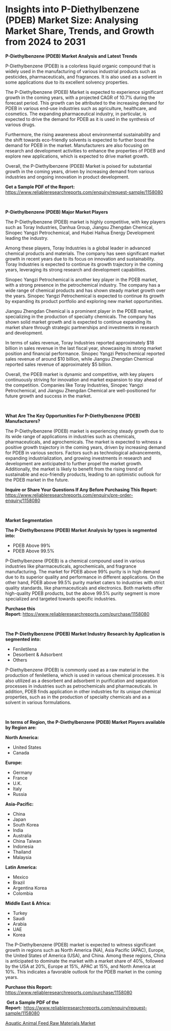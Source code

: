 <p><h1>Insights into P-Diethylbenzene (PDEB) Market Size: Analysing Market Share, Trends, and Growth from 2024 to 2031</h1></p><p><strong>P-Diethylbenzene (PDEB) Market Analysis and Latest Trends</strong></p>
<p><p>P-Diethylbenzene (PDEB) is a colorless liquid organic compound that is widely used in the manufacturing of various industrial products such as pesticides, pharmaceuticals, and fragrances. It is also used as a solvent in some applications due to its excellent solvency properties.</p><p>The P-Diethylbenzene (PDEB) Market is expected to experience significant growth in the coming years, with a projected CAGR of 10.7% during the forecast period. This growth can be attributed to the increasing demand for PDEB in various end-use industries such as agriculture, healthcare, and cosmetics. The expanding pharmaceutical industry, in particular, is expected to drive the demand for PDEB as it is used in the synthesis of various drugs.</p><p>Furthermore, the rising awareness about environmental sustainability and the shift towards eco-friendly solvents is expected to further boost the demand for PDEB in the market. Manufacturers are also focusing on research and development activities to enhance the properties of PDEB and explore new applications, which is expected to drive market growth.</p><p>Overall, the P-Diethylbenzene (PDEB) Market is poised for substantial growth in the coming years, driven by increasing demand from various industries and ongoing innovation in product development.</p></p>
<p><strong>Get a Sample PDF of the Report:&nbsp;</strong> <a href="https://www.reliableresearchreports.com/enquiry/request-sample/1158080">https://www.reliableresearchreports.com/enquiry/request-sample/1158080</a></p>
<p>&nbsp;</p>
<p><strong>P-Diethylbenzene (PDEB) Major Market Players</strong></p>
<p><p>The P-Diethylbenzene (PDEB) market is highly competitive, with key players such as Toray Industries, Danhua Group, Jiangsu Zhengdan Chemical, Sinopec Yangzi Petrochemical, and Hubei Haihua Energy Development leading the industry. </p><p>Among these players, Toray Industries is a global leader in advanced chemical products and materials. The company has seen significant market growth in recent years due to its focus on innovation and sustainability. Toray Industries is expected to continue its growth trajectory in the coming years, leveraging its strong research and development capabilities.</p><p>Sinopec Yangzi Petrochemical is another key player in the PDEB market, with a strong presence in the petrochemical industry. The company has a wide range of chemical products and has shown steady market growth over the years. Sinopec Yangzi Petrochemical is expected to continue its growth by expanding its product portfolio and exploring new market opportunities.</p><p>Jiangsu Zhengdan Chemical is a prominent player in the PDEB market, specializing in the production of specialty chemicals. The company has shown solid market growth and is expected to continue expanding its market share through strategic partnerships and investments in research and development.</p><p>In terms of sales revenue, Toray Industries reported approximately $18 billion in sales revenue in the last fiscal year, showcasing its strong market position and financial performance. Sinopec Yangzi Petrochemical reported sales revenue of around $10 billion, while Jiangsu Zhengdan Chemical reported sales revenue of approximately $5 billion.</p><p>Overall, the PDEB market is dynamic and competitive, with key players continuously striving for innovation and market expansion to stay ahead of the competition. Companies like Toray Industries, Sinopec Yangzi Petrochemical, and Jiangsu Zhengdan Chemical are well-positioned for future growth and success in the market.</p></p>
<p>&nbsp;</p>
<p><strong>What Are The Key Opportunities For P-Diethylbenzene (PDEB) Manufacturers?</strong></p>
<p><p>The P-Diethylbenzene (PDEB) market is experiencing steady growth due to its wide range of applications in industries such as chemicals, pharmaceuticals, and agrochemicals. The market is expected to witness a positive growth trajectory in the coming years, driven by increasing demand for PDEB in various sectors. Factors such as technological advancements, expanding industrialization, and growing investments in research and development are anticipated to further propel the market growth. Additionally, the market is likely to benefit from the rising trend of sustainable and eco-friendly products, leading to an optimistic outlook for the PDEB market in the future.</p></p>
<p><strong>Inquire or Share Your Questions If Any Before Purchasing This Report:</strong> <a href="https://www.reliableresearchreports.com/enquiry/pre-order-enquiry/1158080">https://www.reliableresearchreports.com/enquiry/pre-order-enquiry/1158080</a></p>
<p>&nbsp;</p>
<p><strong>Market Segmentation</strong></p>
<p><strong>The P-Diethylbenzene (PDEB) Market Analysis by types is segmented into:</strong></p>
<p><ul><li>PDEB Above 99%</li><li>PDEB Above 99.5%</li></ul></p>
<p><p>P-Diethylbenzene (PDEB) is a chemical compound used in various industries like pharmaceuticals, agrochemicals, and fragrance manufacturing. The market for PDEB above 99% purity is in high demand due to its superior quality and performance in different applications. On the other hand, PDEB above 99.5% purity market caters to industries with strict quality standards, like pharmaceuticals and electronics. Both markets offer high-quality PDEB products, but the above 99.5% purity segment is more specialized and targeted towards specific industries.</p></p>
<p><strong>Purchase this Report:&nbsp;</strong><a href="https://www.reliableresearchreports.com/purchase/1158080">https://www.reliableresearchreports.com/purchase/1158080</a></p>
<p>&nbsp;</p>
<p><strong>The P-Diethylbenzene (PDEB) Market Industry Research by Application is segmented into:</strong></p>
<p><ul><li>Feniletilena</li><li>Desorbent & Adsorbent</li><li>Others</li></ul></p>
<p><p>P-Diethylbenzene (PDEB) is commonly used as a raw material in the production of feniletilena, which is used in various chemical processes. It is also utilized as a desorbent and adsorbent in purification and separation processes in industries such as petrochemicals and pharmaceuticals. In addition, PDEB finds application in other industries for its unique chemical properties, such as in the production of specialty chemicals and as a solvent in various formulations.</p></p>
<p>&nbsp;</p>
<p><strong>In terms of Region, the P-Diethylbenzene (PDEB) Market Players available by Region are:</strong></p>
<p>
    <p> <strong> North America: </strong>
        <ul>
            <li>United States</li>
            <li>Canada</li>
        </ul>
        </p> 
    <p> <strong> Europe: </strong>
        <ul>
            <li>Germany</li>
            <li>France</li>
            <li>U.K.</li>
            <li>Italy</li>
            <li>Russia</li>
        </ul>
        </p> 
    <p> <strong> Asia-Pacific: </strong>
        <ul>
            <li>China</li>
            <li>Japan</li>
            <li>South Korea</li>
            <li>India</li>
            <li>Australia</li>
            <li>China Taiwan</li>
            <li>Indonesia</li>
            <li>Thailand</li>
            <li>Malaysia</li>
        </ul>
        </p> 
    <p> <strong> Latin America: </strong>
        <ul>
            <li>Mexico</li>
            <li>Brazil</li>
            <li>Argentina Korea</li>
            <li>Colombia</li>
        </ul>
        </p> 
    <p> <strong> Middle East & Africa: </strong>
        <ul>
            <li>Turkey</li>
            <li>Saudi</li>
            <li>Arabia</li>
            <li>UAE</li>
            <li>Korea</li>
        </ul>
    </p>
    </p>
<p><p>The P-Diethylbenzene (PDEB) market is expected to witness significant growth in regions such as North America (NA), Asia Pacific (APAC), Europe, the United States of America (USA), and China. Among these regions, China is anticipated to dominate the market with a market share of 40%, followed by the USA at 20%, Europe at 15%, APAC at 15%, and North America at 10%. This indicates a favorable outlook for the PDEB market in the coming years.</p></p>
<p><strong>Purchase this Report: </strong><a href="https://www.reliableresearchreports.com/purchase/1158080">https://www.reliableresearchreports.com/purchase/1158080</a></p>
<p>&nbsp;<strong>Get a Sample PDF of the Report:&nbsp;&nbsp;</strong><a href="https://www.reliableresearchreports.com/enquiry/request-sample/1158080">https://www.reliableresearchreports.com/enquiry/request-sample/1158080</a></p>
<p><strong></strong></p>
<p><p><a href="https://invited-way-688.notion.site/Aquatic-Animal-Feed-Raw-Materials-Market-Size-Market-Trends-and-Growth-Outlook-forecasted-for-peri-c0f49af50c7c46c3b0536cbb14de558e">Aquatic Animal Feed Raw Materials Market</a></p></p>